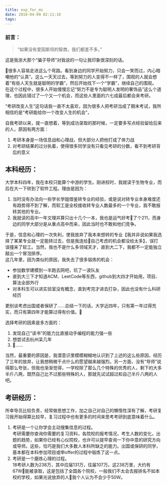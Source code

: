 ```yaml
---
title: exp_for_ms
date: 2018-04-09 02:11:10
tags:
---
```


### 前言：
>“如果没有爱因斯坦的智商，我们都差不多。”

这是我浙大那个“骗子导师”对我说的一句让我印象很深刻的话。  

很多人容易走进这么个弯路。看到身边的同学开始努力，只会一笑而过，内心暗嘲他的“认真”。这么一天天过去，等到努力的人变得不一样了，围观的人就会想着“有些人天生就是聪明的学霸”，然后开始找下一个“学霸”，继续自己的围观。  
在这个过程中，很多人开始慢慢忘记“努力不是专为聪明人发明的奢饰品”这么个道理，也因此错过了一个又一个机会，而这些人里面的六七成最后都会来考研。
  
“考研改变人生”这句话我一直不太喜欢，因为很多人把考研当成了期末考试，我所相信的是“考研能给你一个改变人生的机会”，

自我考研以来，就一直想着，等到成功录取的那时候，一定要多写点经验留给后来的人，原因有两方面：  
1. 考研本身是一场信息战和心理战，但大部分人把他打成了体力战
2. 对考研结果的过分执着，使得很多同学没有只看见考研的分数，看不到考研背后的意义  


## 本科经历：

大学本科四年，我在本校只能算个中游的学生。刚进校时，我就读于生物专业，而后在大一下转到了软件工程。理由是因为：
1. 当时没有办法向一些学长学姐借鉴转专业的经验，或是说对转专业本身难度还有趋势得不到了解，而软工是全校接收转专业人数最多的一个专业，我不敢报转其他的专业。
2. 我就读的高中一年文理并算只出十几个一本，我也是运气好考了个211，而身边的同学大部分是从重点高中而来，因此当时也不敢和他们竞争。

于是，信息和心理的一次失利，使我放弃了我本来想转的专业【我并非说如果我选择了某某专业就一定能转过去，但是我连给自己考虑的机会都没给太多】，误打误撞来了软工。当然，我也不是什么多领域天才，直到大二下，我都不一定能独立敲出一个冒泡排序。  
这几年里，因为类似的原因，我失去了很多锻炼的机会：
+ 参加数学建模到一半跑去网吧，坑了一波队友
+ 直到大三下才知道ACM、LeetCode等东西，github到大四才开始用，项目、算法全部外行
+ 对本科生可以进实验室没有概念，直到考完才进去打杂，因此也没有什么科研经历

更别谈考虑出国或者保研了……总结一下的话，大学近四年，只有第一年过得充实，而只有第四年才能算过得有价值。
  
选择考研的因素是多方面的：
1. 发现自己“读书”的能力比直接动手编程的能力强一些
2. 想尝试去杭州呆几年
3. ……

当然，最重要的原因是，我潜意识里模模糊糊地认识到了上述的这么些原因，经历了三年的放弃，让我想稍微干点什么的愿望越来越强烈。另一方面，没有“导师”说得那么夸张，但我也渐渐觉得，一学校除了那么几个特殊的优秀的人，剩下的大多半斤八两，既然自己比不过那些特殊的人，那就先试试超过和自己半斤八两的人吧。  


## 考研经历：
所幸导员比较负责，经常做思想工作，加之自己对自己的懒惰性深有了解，考研复习我开始得算比较早，复习过程中也有更多的时间来思考考研到底意味着什么。  
1. 考研是一个让你学会主动搜集信息的过程。  
考研需要你查询你需要的复习资料，各院校的报考情况，考生人数的变化，出题的趋势，如果你已经有心仪院校，也许可以提早查询一下你中意的研究方向或导师。这些，恰巧是我们大多数人本科所缺乏的能力。出国或保研的同学，基本都在本科参加项目或申offer的过程中锻炼了这一点。
2. 考研是一个磨炼心理的过程。  
18考研人数为238万，其中应届131万，往届107万。这238万里，大约有67W能被录取，这是包括了全国各个院校，一般我们不太会去报排名不如本校的学校，如果光说放弃的人我个人认为不会少于50W。




